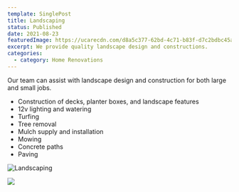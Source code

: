 ```yaml
---
template: SinglePost
title: Landscaping
status: Published
date: 2021-08-23
featuredImage: https://ucarecdn.com/d8a5c377-62bd-4c71-b83f-d7c2bdbc45a9/
excerpt: We provide quality landscape design and constructions.
categories:
  - category: Home Renovations
---
```

Our team can assist with landscape design and construction for  both large and small jobs.

* Construction of decks, planter boxes, and landscape features
* 12v lighting and watering
* Turfing
* Tree removal
* Mulch supply and installation
* Mowing
* Concrete paths
* Paving

![](https://ucarecdn.com/087c7c88-f5dd-48b4-bd0a-460d598ffca8/ "Landscaping")

![](https://ucarecdn.com/a1601192-b2d6-4b09-a317-a40355368a9e/)